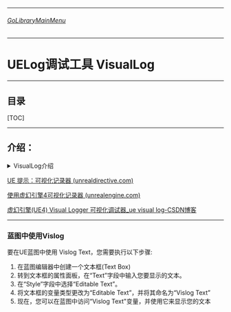 ___________________________________________________________________________________________
###### [GoLibraryMainMenu](../_LibraryMainMenu_.md)
___________________________________________________________________________________________
# UELog调试工具 VisualLog


___________________________________________________________________________________________


## 目录

[TOC]

___________________________________________________________________________________________

## 介绍：

<details>
<summary>VisualLog介绍</summary>

>Visual Log（简称VisLog）是Unreal Engine提供的一种调试工具，用于记录和可视化游戏的运行时数据。它能帮助开发者分析复杂的游戏行为，尤其是在调试AI、物理系统、路径规划等方面非常有用。VisLog能够捕捉大量的调试信息，并以图形化的方式显示，方便直观地分析游戏中的各种状态和事件。
>
>### 主要功能
>
>1. **记录运行时数据**：VisLog能够记录对象的状态、变量值、事件触发和其他运行时信息。这些数据可以在游戏运行时进行记录，并在事后进行查看和分析。
>2. **可视化信息**：通过图形界面，VisLog能够展示物体的路径、AI决策树、导航网格、物理碰撞信息等。这些信息通常以文本、图标、路径线等形式在视图中展示。
>3. **调试AI行为**：VisLog对AI调试特别有用，它可以显示AI感知到的环境、选择的路径、当前的行为状态等详细信息。
>4. **事件追踪**：能够捕捉并记录关键事件，帮助开发者回顾游戏逻辑的执行过程，尤其适合调试复杂的触发器、动画序列、游戏逻辑等。
>5. **逐帧分析**：VisLog支持逐帧查看和分析游戏运行情况，开发者可以逐帧回放记录，分析问题发生的具体时刻及其前因后果。
>
>### 使用方法
>
>1. **启用Visual Logger**：在Unreal Engine中，按下 `~` 键打开控制台，输入 `vislog` 命令来启用Visual Logger。
>
>2. **记录数据**：在代码中，可以使用 `UE_VLOG` 宏来记录信息。例如：
>
>   ```
>   cpp
>   复制代码
>   UE_VLOG(this, LogMyCategory, Log, TEXT("Logging some information"));
>   ```
>
>3. **查看日志**：通过主菜单 `Window > Developer Tools > Visual Logger` 打开VisLog窗口。选择要查看的记录，然后可以通过时间轴和不同的视角来浏览记录的信息。
>
>4. **保存和导出**：VisLog支持将记录的数据保存为文件，以便后续分析或者分享给团队成员。
>
>### 常用宏和函数
>
>- `UE_VLOG`: 记录基本信息。
>- `UE_VLOG_HISTOGRAM`: 用于记录数据直方图。
>- `UE_VLOG_SEGMENT`: 记录3D空间中的线段。
>- `UE_VLOG_LOCATION`: 记录3D坐标。
>- `UE_VLOG_BOX`: 记录包围盒。
>- `UE_VLOG_TEXT`: 记录文本信息。
>
>### 注意事项
>
>- **性能**：虽然VisLog是一个非常强大的工具，但在频繁记录大量信息时可能会对性能产生影响，因此建议只在需要时启用，并在调试结束后禁用。
>- **数据量**：记录的数据量可能很大，查看和分析时需要有选择性地过滤相关信息，以避免信息过载。
>
>VisLog是Unreal Engine中极其重要的调试和分析工具，能够极大地提升对游戏运行时行为的可视化理解和问题排查效率。

------

</details>

[UE 提示：可视化记录器 (unrealdirective.com)](https://unrealdirective.com/tips/the-visual-logger)

[使用虚幻引擎4可视化记录器 (unrealengine.com)](https://www.unrealengine.com/zh-CN/blog/using-the-ue4-visual-logger)

[虚幻引擎(UE4) Visual Logger 可视化调试器_ue visual log-CSDN博客](https://blog.csdn.net/zhang1461376499/article/details/113522874)

------

### 蓝图中使用Vislog

要在UE蓝图中使用 Vislog Text，您需要执行以下步骤:

1. 在蓝图编辑器中创建一个文本框(Text Box)
2. 转到文本框的属性面板，在“Text”字段中输入您要显示的文本。
3. 在“Style”字段中选择“Editable Text”。
4. 将文本框的变量类型更改为“Editable Text”，并将其命名为“Vislog Text”
5. 现在，您可以在蓝图中访问“Vislog Text"变量，并使用它来显示您的文本